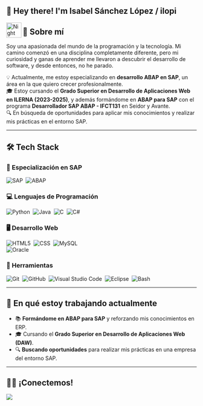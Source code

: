 <!--![Aditya Vikram Singh Banner](https://i.pinimg.com/originals/72/0c/c4/720cc43d757ee638ad5054a05220fafe.gif)

img alt="Night Coding" src="./assets/Hand%20Wave.gif" width='40' align="left"/><h2>👋 Hey there! I'm Isabel Sánchez López / ilopi</h2>

<!-- ## 👋 &nbsp;Hey there! I'm Isabel Sánchez López / ilopi -->

<!--### 👨🏻‍💻 &nbsp;About Me

💡  &nbsp; Since I discovered the world of programming, I have not stopped training.\
🎓 &nbsp;I am currently studying a higher degree in web application development and the 42 Malaga course.
<!--
🌱 &nbsp;The world of task automation has been of great interest to me for some time now.\
✍️ &nbsp;I have also taken several courses in cybersecurity.
-->
<!--
💬 &nbsp;Feel free to reach out to me for pro bono consulting and volunteering, or just for some interesting discussion.\
✉️ &nbsp;You can shoot me an email at avsingh@umass.edu! I'll try to respond as soon as I can.\
📄 &nbsp;Please have a look at my [Résumé](https://www.adityavsingh.com/resume.html) for more details about me. I'm open to feedback and suggestions!
-->

<!--### 🛠 &nbsp;Tech Stack

![UiPath](https://img.shields.io/badge/UiPath-FA4616.svg?style=for-the-badge&logo=UiPath&logoColor=white)&nbsp;
![Python](https://img.shields.io/badge/Python-3776AB?style=for-the-badge&logo=python&logoColor=white)&nbsp;
![Java](https://img.shields.io/badge/Java-ED8B00?style=for-the-badge&logo=openjdk&logoColor=white)&nbsp;
![C](https://img.shields.io/badge/C-00599C?style=for-the-badge&logo=c&logoColor=white)&nbsp;
![C#](https://img.shields.io/badge/C%23-239120?style=for-the-badge&logo=c-sharp&logoColor=white)&nbsp;
![R](https://img.shields.io/badge/R-276DC3.svg?style=for-the-badge&logo=R&logoColor=white)\
![HTML5](https://img.shields.io/badge/HTML5-E34F26.svg?style=for-the-badge&logo=HTML5&logoColor=white)&nbsp;
![CSS](https://img.shields.io/badge/CSS-239120?&style=for-the-badge&logo=css3&logoColor=white)&nbsp;
![Git](https://img.shields.io/badge/Git-F05032.svg?style=for-the-badge&logo=Git&logoColor=white)&nbsp;
![GitHub](https://img.shields.io/badge/GitHub-100000?style=for-the-badge&logo=github&logoColor=white)&nbsp;
![Visual Studio Code](https://img.shields.io/badge/Visual_Studio_Code-0078D4?style=for-the-badge&logo=visual%20studio%20code&logoColor=white)&nbsp;
![Eclipse](https://img.shields.io/badge/Eclipse-2C2255?style=for-the-badge&logo=eclipse&logoColor=white)&nbsp;
![RStudio](https://img.shields.io/badge/RStudio-75AADB?style=for-the-badge&logo=RStudio&logoColor=white)&nbsp;
![MySQL](https://img.shields.io/badge/MySQL-4479A1.svg?style=for-the-badge&logo=MySQL&logoColor=white)\
![Oracle](https://img.shields.io/badge/Oracle-F80000.svg?style=for-the-badge&logo=Oracle&logoColor=white)&nbsp;
![Bash](https://img.shields.io/badge/GNU%20Bash-4EAA25.svg?style=for-the-badge&logo=GNU-Bash&logoColor=white)

<!--### ⚙️ &nbsp;GitHub Analytics

<p align="center">
<a href="https://github.com/AVS1508">
  <img height="180em" src="https://github-readme-stats-eight-theta.vercel.app/api?username=AVS1508&show_icons=true&theme=algolia&include_all_commits=true&count_private=true"/>
  <img height="180em" src="https://github-readme-stats-eight-theta.vercel.app/api/top-langs/?username=AVS1508&layout=compact&langs_count=8&theme=algolia"/>
</a>
</p>-->

<!--### 🤝🏻 &nbsp;Connect with Me

<a href="https://www.linkedin.com/in/isabel-s%C3%A1nchez-l%C3%B3pez-inform%C3%A1tica-arque%C3%B3loga/"><img src="https://img.shields.io/badge/LinkedIn-0077B5?style=for-the-badge&logo=linkedin&logoColor=white"/></a>
-->
<!--</p>

-----

---

<br>
-->











<h2>👋 Hey there! I'm Isabel Sánchez López / ilopi</h2>

<img alt="Night Coding" src="./assets/Hand%20Wave.gif" width='40' align="left"/>

## 🚀 Sobre mí  
Soy una apasionada del mundo de la programación y la tecnología. Mi camino comenzó en una disciplina completamente diferente, pero mi curiosidad y ganas de aprender me llevaron a descubrir el desarrollo de software, y desde entonces, no he parado.  

💡 Actualmente, me estoy especializando en **desarrollo ABAP en SAP**, un área en la que quiero crecer profesionalmente.  
🎓 Estoy cursando el **Grado Superior en Desarrollo de Aplicaciones Web en ILERNA (2023-2025)**, y además formándome en **ABAP para SAP** con el programa **Desarrollador SAP ABAP - IFCT131** en Seidor y Avante.  
🔍 En búsqueda de oportunidades para aplicar mis conocimientos y realizar mis prácticas en el entorno SAP.  

---

## 🛠️ Tech Stack  

### 🌟 Especialización en SAP  
![SAP](https://img.shields.io/badge/SAP-0FAAFF?style=for-the-badge&logo=sap&logoColor=white)&nbsp;
![ABAP](https://img.shields.io/badge/ABAP-0012F5?style=for-the-badge&logo=sap&logoColor=white)&nbsp;

### 💻 Lenguajes de Programación  
![Python](https://img.shields.io/badge/Python-3776AB?style=for-the-badge&logo=python&logoColor=white)&nbsp;
![Java](https://img.shields.io/badge/Java-ED8B00?style=for-the-badge&logo=openjdk&logoColor=white)&nbsp;
![C](https://img.shields.io/badge/C-00599C?style=for-the-badge&logo=c&logoColor=white)&nbsp;
![C#](https://img.shields.io/badge/C%23-239120?style=for-the-badge&logo=c-sharp&logoColor=white)&nbsp;

### 🖥️ Desarrollo Web  
![HTML5](https://img.shields.io/badge/HTML5-E34F26.svg?style=for-the-badge&logo=HTML5&logoColor=white)&nbsp;
![CSS](https://img.shields.io/badge/CSS-239120?&style=for-the-badge&logo=css3&logoColor=white)&nbsp;
![MySQL](https://img.shields.io/badge/MySQL-4479A1.svg?style=for-the-badge&logo=MySQL&logoColor=white)\
![Oracle](https://img.shields.io/badge/Oracle-F80000.svg?style=for-the-badge&logo=Oracle&logoColor=white)&nbsp;

### 🔧 Herramientas  
![Git](https://img.shields.io/badge/Git-F05032.svg?style=for-the-badge&logo=Git&logoColor=white)&nbsp;
![GitHub](https://img.shields.io/badge/GitHub-100000?style=for-the-badge&logo=github&logoColor=white)&nbsp;
![Visual Studio Code](https://img.shields.io/badge/Visual_Studio_Code-0078D4?style=for-the-badge&logo=visual%20studio%20code&logoColor=white)&nbsp;
![Eclipse](https://img.shields.io/badge/Eclipse-2C2255?style=for-the-badge&logo=eclipse&logoColor=white)&nbsp;
![Bash](https://img.shields.io/badge/GNU%20Bash-4EAA25.svg?style=for-the-badge&logo=GNU-Bash&logoColor=white)

---

## 🌱 En qué estoy trabajando actualmente  
- 📚 **Formándome en ABAP para SAP** y reforzando mis conocimientos en ERP.  
- 🎓 Cursando el **Grado Superior en Desarrollo de Aplicaciones Web (DAW)**.  
- 🔍 **Buscando oportunidades** para realizar mis prácticas en una empresa del entorno SAP.  

---

## 🤝🏻 ¡Conectemos!  
<a href="https://www.linkedin.com/in/isabel-s%C3%A1nchez-l%C3%B3pez-inform%C3%A1tica-arque%C3%B3loga/"><img src="https://img.shields.io/badge/LinkedIn-0077B5?style=for-the-badge&logo=linkedin&logoColor=white"/></a>  
